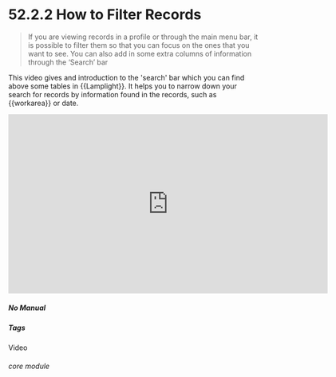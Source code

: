 # 52.2.2 How to Filter Records

> If you are viewing records in a profile or through the main menu bar, it is possible to filter them so that you can focus on the ones that you want to see. You can also add in some extra columns of information through the ‘Search’ bar



This video gives and introduction to the 'search' bar which you can find above some tables in {{Lamplight}}. It helps you to narrow down your search for records by information found in the records, such as {{workarea}} or date. 

<iframe src="https://player.vimeo.com/video/279243736" width="640" height="360" frameborder="0" allow="autoplay; fullscreen" allowfullscreen></iframe>

##### No Manual

##### Tags
Video

###### core module
